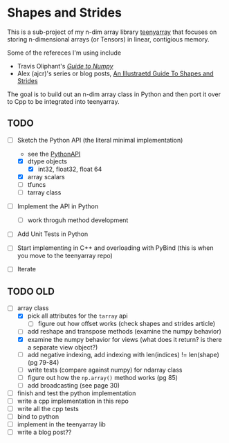 # Shapes and Strides

This is a sub-project of my n-dim array library [teenyarray](https://github.com/beverm2391/teenyarray) that focuses on storing n-dimensional arrays (or Tensors) in linear, contigious memory.

Some of the refereces I'm using include
- Travis Oliphant's *[Guide to Numpy](https://web.mit.edu/dvp/Public/numpybook.pdf)*
- Alex (ajcr)'s series or blog posts, [An Illustraetd Guide To Shapes and Strides](https://ajcr.net/stride-guide-part-1/)

The goal is to build out an n-dim array class in Python and then port it over to Cpp to be integrated into teenyarray.

## TODO
- [ ] Sketch the Python API (the literal minimal implementation)
  - see the [PythonAPI](PythonAPI.md)
  - [X] dtype objects
    - [X] int32, float32, float 64
  - [X] array scalars
  - [ ] tfuncs
  - [ ] tarray class
- [ ] Implement the API in Python
  - [ ] work throguh method development
- [ ] Add Unit Tests in Python
- [ ] Start implementing in C++ and overloading with PyBind (this is when you move to the teenyarray repo)
- [ ] Iterate


## TODO OLD
- [ ] array class
  - [X] pick all attributes for the `tarray` api
    - [ ] figure out how offset works (check shapes and strides article)
  - [ ] add reshape and transpose methods (examine the numpy behavior)
  - [X] examine the numpy behavior for views (what does it return? is there a separate view object?)
  - [ ] add negative indexing, add indexing with len(indices) != len(shape) (pg 79-84)
  - [ ] write tests (compare against numpy) for ndarray class
  - [ ] figure out how the `np.array()` method works (pg 85)
  - [ ] add broadcasting (see page 30)
- [ ] finish and test the python implementation
- [ ] write a cpp implementation in this repo
- [ ] write all the cpp tests
- [ ] bind to python
- [ ] implement in the teenyarray lib
- [ ] write a blog post??
